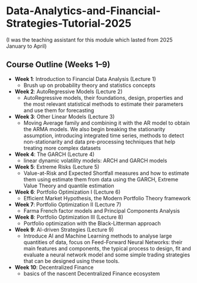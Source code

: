 # Data-Analytics-and-Financial-Strategies-Tutorial-2025
(I was the teaching assistant for this module which lasted from 2025 January to April)
## Course Outline (Weeks 1–9)

- **Week 1**: Introduction to Financial Data Analysis (Lecture 1)
  - Brush up on probability theory and statistics concepts
- **Week 2**: AutoRegressive Models (Lecture 2)
  - AutoRegressive models, their foundations, design, properties and the most relevant statistical methods to estimate their parameters and use them for forecasting
- **Week 3**: Other Linear Models (Lecture 3)
  - Moving Average family and combining it with the AR model to obtain the ARMA models. We also begin breaking the stationarity assumption, introducing integrated time series, methods to detect non-stationarity and data pre-processing techniques that help treating more complex datasets
- **Week 4**: The GARCH (Lecture 4)
  - linear dynamic volatility models: ARCH and GARCH models
- **Week 5**: Extreme Risks (Lecture 5)
  - Value-at-Risk and Expected Shortfall measures and how to estimate them using estimate them from data using the GARCH, Extreme Value Theory and quantile estimation
- **Week 6**: Portfolio Optimization I (Lecture 6)
  - Efficient Market Hypothesis, the Modern Portfolio Theory framework
- **Week 7**: Portfolio Optimization II (Lecture 7)
  - Farma French factor models and Principal Components Analysis
- **Week 8**: Portfolio Optimization III (Lecture 8)
  - Portfolio optimization with the Black-Litterman approach
- **Week 9**: AI-driven Strategies (Lecture 9)
  - Introduce AI and Machine Learning methods to analyse large quantities of data, focus on Feed-Forward Neural Networks: their main features and components, the typical process to design, fit and evaluate a neural network model and some simple trading strategies that can be designed using these tools.
- **Week 10**: Decentralized Finance
  - basics of the nascent Decentralized Finance ecosystem
